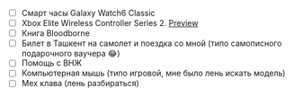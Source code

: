 - [ ] Смарт часы Galaxy Watch6 Classic 
- [ ] Xbox Elite Wireless Controller Series 2. [Preview](https://www.xbox.com/en-US/accessories/controllers/elite-wireless-controller-series-2)
- [ ] Книга Bloodborne 
- [ ] Билет в Ташкент на самолет и поездка со мной (типо самописного подарочного ваучера 😂)
- [ ] Помощь с ВНЖ
- [ ] Компьютерная мышь (типо игровой, мне было лень искать модель)
- [ ] Мех клава (лень разбираться)
